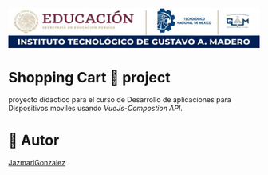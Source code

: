 ![itgam](https://raw.githubusercontent.com/JazmariGonzalez/VueJs-ShoppingCart/main/md/img/itgam.jpg)

# Shopping Cart 🛒 project

proyecto didactico para el curso de 
Desarrollo de aplicaciones para Dispositivos  moviles usando
 _VueJs-Compostion API_.

# 👤 Autor 
[JazmariGonzalez](https://github.com/JazmariGonzalez)